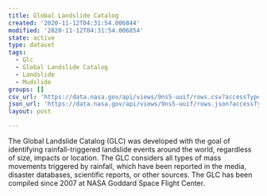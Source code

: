 ```yaml
---
title: Global Landslide Catalog
created: '2020-11-12T04:31:54.006844'
modified: '2020-11-12T04:31:54.006854'
state: active
type: dataset
tags:
  - Glc
  - Global Landslide Catalog
  - Landslide
  - Mudslide
groups: []
csv_url: 'https://data.nasa.gov/api/views/9ns5-uuif/rows.csv?accessType=DOWNLOAD'
json_url: 'https://data.nasa.gov/api/views/9ns5-uuif/rows.json?accessType=DOWNLOAD'
layout: post

---
```

The Global Landslide Catalog (GLC) was developed with the goal of identifying rainfall-triggered landslide events around the world, regardless of size, impacts or location. The GLC considers all types of mass movements triggered by rainfall, which have been reported in the media, disaster databases, scientific reports, or other sources. The GLC has been compiled since 2007 at NASA Goddard Space Flight Center.
